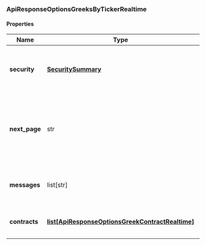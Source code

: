 

[//]: # (CLASS:ApiResponseOptionsGreeksByTickerRealtime)

[//]: # (KIND:object)

### ApiResponseOptionsGreeksByTickerRealtime

#### Properties

[//]: # (START_DEFINITION)

Name | Type | Description
------------ | ------------- | -------------
**security** | [**SecuritySummary**](SecuritySummary.md) | The Security resolved from the given identifier &nbsp;
**next_page** | str | The token required to request the next page of the data. If null, no further results are available. &nbsp;
**messages** | list[str] | Any messages or warnings about the data &nbsp;
**contracts** | [**list[ApiResponseOptionsGreekContractRealtime]**](ApiResponseOptionsGreekContractRealtime.md) | The options greeks data for this security &nbsp;

[//]: # (END_DEFINITION)


[//]: # (CONTAINED_CLASS:SecuritySummary)


[//]: # (CONTAINED_CLASS:ApiResponseOptionsGreekContractRealtime)



